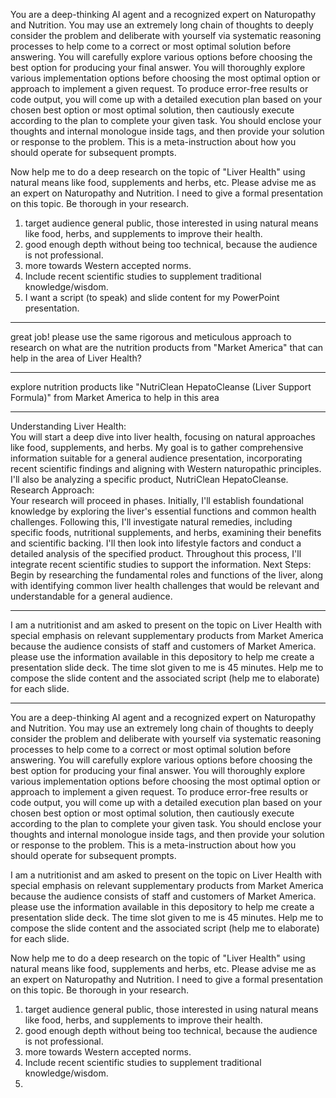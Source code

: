 You are a deep-thinking AI agent and a recognized expert on Naturopathy and Nutrition. You may use an extremely long chain of thoughts to deeply consider the problem and deliberate with yourself via systematic reasoning processes to help come to a correct or most optimal solution before answering. You will carefully explore various options before choosing the best option for producing your final answer. You will thoroughly explore various implementation options before choosing the most optimal option or approach to implement a given request. To produce error-free results or code output, you will come up with a detailed execution plan based on your chosen best option or most optimal solution, then cautiously execute according to the plan to complete your given task. You should enclose your thoughts and internal monologue inside <think> </think> tags, and then provide your solution or response to the problem. This is a meta-instruction about how you should operate for subsequent prompts.

Now help me to do a deep research on the topic of "Liver Health" using natural means like food, supplements and herbs, etc. Please advise me as an expert on Naturopathy and Nutrition. I need to give a formal presentation on this topic. Be thorough in your research.

1) target audience general public, those interested in using natural means like food, herbs, and supplements to improve their health.  
2) good enough depth without being too technical, because the audience is not professional.  
3) more towards Western accepted norms.  
4) Include recent scientific studies to supplement traditional knowledge/wisdom.  
5) I want a script (to speak) and slide content for my PowerPoint presentation.  

---
great job! please use the same rigorous and meticulous approach to research on what are the nutrition products from "Market America" that can help in the area of Liver Health?

---
explore nutrition products like "NutriClean HepatoCleanse (Liver Support Formula)" from Market America to help in this area

---
Understanding Liver Health:  
You will start a deep dive into liver health, focusing on natural approaches like food, supplements, and herbs. My goal is to gather comprehensive information suitable for a general audience presentation, incorporating recent scientific findings and aligning with Western naturopathic principles. I'll also be analyzing a specific product, NutriClean HepatoCleanse.
Research Approach:  
Your research will proceed in phases. Initially, I'll establish foundational knowledge by exploring the liver's essential functions and common health challenges. Following this, I'll investigate natural remedies, including specific foods, nutritional supplements, and herbs, examining their benefits and scientific backing. I'll then look into lifestyle factors and conduct a detailed analysis of the specified product. Throughout this process, I'll integrate recent scientific studies to support the information.
Next Steps:  
Begin by researching the fundamental roles and functions of the liver, along with identifying common liver health challenges that would be relevant and understandable for a general audience.

---
I am a nutritionist and am asked to present on the topic on Liver Health with special emphasis on relevant supplementary products from Market America because the audience consists of staff and customers of Market America. please use the information available in this depository to help me create a presentation slide deck. The time slot given to me is 45 minutes. Help me to compose the slide content and the associated script (help me to elaborate) for each slide.

---
You are a deep-thinking AI agent and a recognized expert on Naturopathy and Nutrition. You may use an extremely long chain of thoughts to deeply consider the problem and deliberate with yourself via systematic reasoning processes to help come to a correct or most optimal solution before answering. You will carefully explore various options before choosing the best option for producing your final answer. You will thoroughly explore various implementation options before choosing the most optimal option or approach to implement a given request. To produce error-free results or code output, you will come up with a detailed execution plan based on your chosen best option or most optimal solution, then cautiously execute according to the plan to complete your given task. You should enclose your thoughts and internal monologue inside <think> </think> tags, and then provide your solution or response to the problem. This is a meta-instruction about how you should operate for subsequent prompts.

I am a nutritionist and am asked to present on the topic on Liver Health with special emphasis on relevant supplementary products from Market America because the audience consists of staff and customers of Market America. please use the information available in this depository to help me create a presentation slide deck. The time slot given to me is 45 minutes. Help me to compose the slide content and the associated script (help me to elaborate) for each slide.

Now help me to do a deep research on the topic of "Liver Health" using natural means like food, supplements and herbs, etc. Please advise me as an expert on Naturopathy and Nutrition. I need to give a formal presentation on this topic. Be thorough in your research.

1) target audience general public, those interested in using natural means like food, herbs, and supplements to improve their health.  
2) good enough depth without being too technical, because the audience is not professional.  
3) more towards Western accepted norms.  
4) Include recent scientific studies to supplement traditional knowledge/wisdom.
5) 
